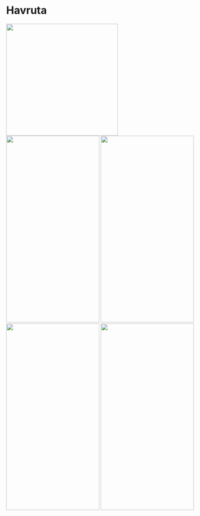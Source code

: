 # Havruta

<img src="https://github.com/fe1493/Havruta365/blob/master/images/AppIcon2.png?raw=true" width="300" height="300">

<img src="https://user-images.githubusercontent.com/47856585/128410434-000ad55d-dfa3-4cc7-ba26-3a589167e31b.png" width="250" height="500">

<img src="https://user-images.githubusercontent.com/47856585/128410446-d7df4c4b-da1d-4b71-bf0c-79ec2b6df517.png" width="250" height="500">

<img src="https://user-images.githubusercontent.com/47856585/128410457-909b5e88-2792-43e6-b4e4-24e95f4192e3.png" width="250" height="500">

<img src="https://user-images.githubusercontent.com/47856585/128410461-dc0d4eed-5347-4f48-a17f-8a6146eb5d99.png" width="250" height="500">






